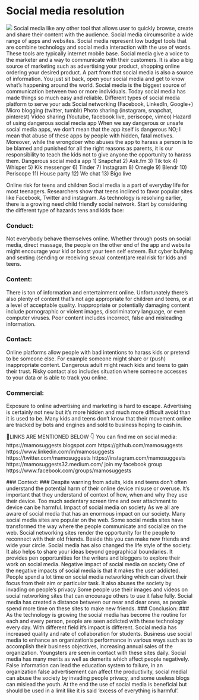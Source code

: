 # Social media resolution 
<img src="https://i.ibb.co/sjd28hh/images-2021-01-07-T122345-364.jpg" style="max-width:100%;">
Social media like any other tool that allows user to quickly browse, create and share their content with the audience. Social media circumscribe a wide range of apps and websites. Social media represent low budget tools that are combine technology and social media interaction with the use of words. These tools are typically internet mobile base. Social media give a voice to the marketer and a way to communicate with their customers. It is also a big source of marketing such as advertising your product, shopping online ordering your desired product. A part from that social media is also a source of information. You just sit back, open your social media and get to know what’s happening around the world. Social media is the biggest source of communication between two or more individuals. Today social media has made things so much easy and reliable.
Different types of social media platform to serve your ads
Social networking (Facebook, LinkedIn, Google+)
Micro blogging (twitter, tumblr)
Photo sharing (instagram, snapchat, pinterest)
Video sharing (Youtube, facebook live, periscope, vimeo)
Hazard of using dangerous social media app
When we say dangerous or unsafe social media apps, we don’t mean that the app itself is dangerous NO; I mean that abuse of these apps by people with hidden, fatal motives. Moreover, while the wrongdoer who abuses the app to harass a person is to be blamed and punished for all the right reasons as parents, it is our responsibility to teach the kids not to give anyone the opportunity to harass them.
Dangerous social media app
1) Snapchat
2) Ask.fm
3) Tik tok
4) Whisper
5) Kik messenger
6) Tinder
7) Instagram
8) Omegle
9) Blendr
10) Periscope
11) House party
12) We chat
13) Bigo live

Online risk for teens and children
Social media is a part of everyday life for most teenagers. Researchers show that teens inclined to favor popular sites like Facebook, Twitter and instagram. As technology is resolving earlier, there is a growing need child friendly social network. Start by considering the different type of hazards tens and kids face:

### Conduct: ###
Not everybody behave themselves online. Whether through posts on social media, direct massage, the people on the other end of the app and website might encourage your kid or boost your teen self esteem. But cyber bullying and sexting (sending or receiving sexual content)are real risk for kids and teens.
### Content: ###
There is ton of information and entertainment online. Unfortunately there’s also plenty of content that’s not age appropriate for children and teens, or at a level of acceptable quality. Inappropriate or potentially damaging content include pornographic or violent images, discriminatory language, or even computer viruses. Poor content includes incorrect, false and misleading information.
### Contact: ###
Online platforms allow people with bad intentions to harass kids or pretend to be someone else. For example someone might share or (push) inappropriate content. Dangerous adult might reach kids and teens to gain their trust. Risky contact also includes situation where someone accesses to your data or is able to track you online.
### Commercial: ###
Exposure to online advertising and marketing is hard to escape. Advertising is certainly not new but it’s more hidden and much more difficult avoid than it is used to be. Many kids and teens don’t know that their movement online are tracked by bots and engines and sold to business hoping to cash in.
<p>
🔗LINKS ARE MENTIONED BELOW 👇
You can find me on social media:
https://mamosuggests.blogspot.com
https://github.com/mamosuggests
https://www.linkedin.com/in/mamosuggests
https://twitter.com/mamosuggests
https://instagram.com/mamosuggests    
https://mamosuggests32.medium.com/
join my facebook group 
https://www.facebook.com/groups/mamosuggests
</p>
### Context: ###
Despite warning from adults, kids and teens don’t often understand the potential harm of their online device misuse or overuse. It’s important that they understand of context of how, when and why they use their device. Too much sedentary screen time and over attachment to device can be harmful.
Impact of social media on society
As we all are aware of social media that has an enormous impact on our society. Many social media sites are popular on the web. Some social media sites have transformed the way where the people communicate and socialize on the web. Social networking sites render the opportunity for the people to reconnect with their old friends. Beside this you can make new friends and wide your circle. Social media has also changed the life style of the society. It also helps to share your ideas beyond geographical boundaries. It provides pen opportunities for the writers and bloggers to explore their work on social media.
Negative impact of social media on society
One of the negative impacts of social media is that it makes the user addicted. People spend a lot time on social media networking which can divert their focus from their aim or particular task.
It also abuses the society by invading on people’s privacy
Some people use their images and videos on social networking sites that can encourage others to use it false fully.
Social media has created a distance between our near and dear ones, as people spend more time on these sites to make new friends.
### Conclusion: ###
As the technology is growing the social media has become the routine for each and every person, people are seen addicted with these technology every day. With different field it’s impact is different. Social media has increased quality and rate of collaboration for students. Business use social media to enhance an organization’s performance in various ways such as to accomplish their business objectives, increasing annual sales of the organization. Youngsters are seen in contact with these sites daily. Social media has many merits as well as demerits which affect people negatively. False information can lead the education system to failure, in an organization false advertisement can affect the productivity, social medial can abuse the society by invading people privacy, and some useless blogs can mislead the youth. At the end the use of social media is beneficial but should be used in a limit like it is said ‘excess of everything is harmful’.
